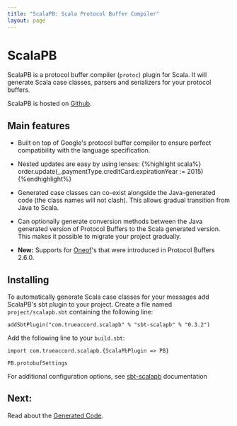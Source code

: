 ```yaml
---
title: "ScalaPB: Scala Protocol Buffer Compiler"
layout: page
---
```


# ScalaPB

ScalaPB is a protocol buffer compiler (`protoc`) plugin for Scala. It will
generate Scala case classes, parsers and serializers for your protocol
buffers.

ScalaPB is hosted on [Github](https://github.com/trueaccord/ScalaPB).

## Main features

* Built on top of Google's protocol buffer compiler to ensure perfect
  compatibility with the language specification.

* Nested updates are easy by using lenses:
{%highlight scala%}
order.update(_.paymentType.creditCard.expirationYear := 2015)
{%endhighlight%}

* Generated case classes can co-exist alongside the Java-generated code (the
  class names will not clash). This allows gradual transition from Java to
  Scala.

* Can optionally generate conversion methods between the Java generated
  version of Protocol Buffers to the Scala generated version. This makes
  it possible to migrate your project gradually.

* **New:** Supports for
  [Oneof](https://developers.google.com/protocol-buffers/docs/proto#oneof)'s 
  that were introduced in Protocol Buffers 2.6.0.

## Installing

To automatically generate Scala case classes for your messages add ScalaPB's
sbt plugin to your project. Create a file named `project/scalapb.sbt`
containing the following line:

    addSbtPlugin("com.trueaccord.scalapb" % "sbt-scalapb" % "0.3.2")

Add the following line to your `build.sbt`:

    import com.trueaccord.scalapb.{ScalaPbPlugin => PB}

    PB.protobufSettings

For additional configuration options, see
[sbt-scalapb](https://github.com/trueaccord/sbt-scalapb) documentation

## Next:

Read about the [Generated Code]({{site.baseurl}}/generated-code.html).
